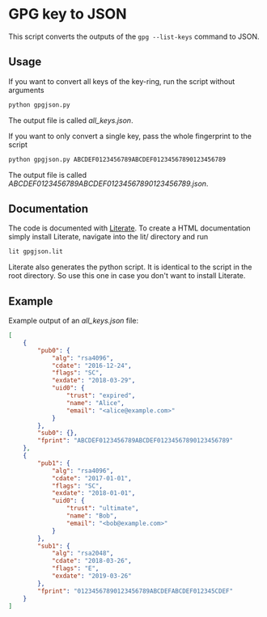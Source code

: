 # GPG key to JSON

This script converts the outputs of the `gpg --list-keys` command to JSON.

## Usage

If you want to convert all keys of the key-ring, run the script without arguments

```bash
python gpgjson.py
```

The output file is called *all_keys.json*.

If you want to only convert a single key, pass the whole fingerprint to the script
```bash
python gpgjson.py ABCDEF0123456789ABCDEF01234567890123456789
```

The output file is called *ABCDEF0123456789ABCDEF01234567890123456789.json*.

## Documentation

The code is documented with [Literate](https://github.com/zyedidia/Literate). To create a
HTML documentation simply install Literate, navigate into the lit/ directory and run
```bash
lit gpgjson.lit
```

Literate also generates the python script. It is identical to the script in the root
directory. So use this one in case you don't want to install Literate.

## Example

Example output of an *all_keys.json* file:

```json
[
    {
        "pub0": {
            "alg": "rsa4096",
            "cdate": "2016-12-24",
            "flags": "SC",
            "exdate": "2018-03-29",
            "uid0": {
                "trust": "expired",
                "name": "Alice",
                "email": "<alice@example.com>"
            }
        },
        "sub0": {},
        "fprint": "ABCDEF0123456789ABCDEF01234567890123456789"
    },
    {
        "pub1": {
            "alg": "rsa4096",
            "cdate": "2017-01-01",
            "flags": "SC",
            "exdate": "2018-01-01",
            "uid0": {
                "trust": "ultimate",
                "name": "Bob",
                "email": "<bob@example.com>"
            }
        },
        "sub1": {
            "alg": "rsa2048",
            "cdate": "2018-03-26",
            "flags": "E",
            "exdate": "2019-03-26"
        },
        "fprint": "01234567890123456789ABCDEFABCDEF012345CDEF"
    }
]
```
